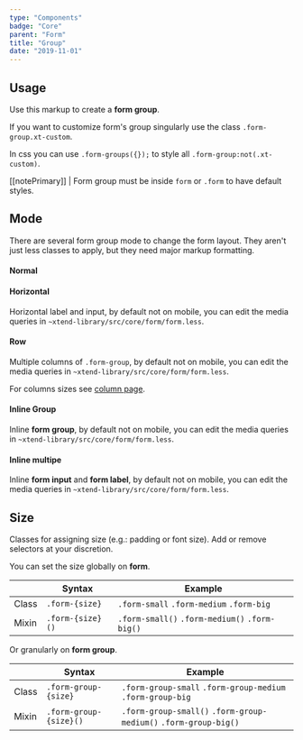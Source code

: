 ```yaml
---
type: "Components"
badge: "Core"
parent: "Form"
title: "Group"
date: "2019-11-01"
---
```


## Usage

Use this markup to create a **form group**.

<script type="text/plain" class="language-markup">
  <form>
    <div class="form-group">
      <!-- content -->
    </div>
  </form>
</script>

If you want to customize form's group singularly use the class `.form-group.xt-custom`.

In css you can use `.form-groups({});` to style all `.form-group:not(.xt-custom)`.

[[notePrimary]]
| Form group must be inside `form` or `.form` to have default styles.

## Mode

There are several form group mode to change the form layout. They aren't just less classes to apply, but they need major markup formatting.

#### Normal

<script type="text/plain" class="language-markup">
<form>
  <div class="form-group">
    <!-- content -->
  </div>
  <div class="form-group">
    <!-- content -->
  </div>
</form>
</script>

<demo>
  <demovanilla src="vanilla/components/form/mode-normal">
  </demovanilla>
</demo>

#### Horizontal

Horizontal label and input, by default not on mobile, you can edit the media queries in `~xtend-library/src/core/form/form.less`.

<script type="text/plain" class="language-markup">
<form>
  <div class="form-group">
    <div class="form-group-horizontal">
      <div class="col-12 col-3-sm">
        <!-- content -->
      </div>
      <div class="col-12 col-9-sm">
        <!-- content -->
      </div>
    </div>
  </div>

  <div class="form-group">
    <div class="form-group-horizontal">
      <div class="col-12 col-3-sm">
        <!-- content -->
      </div>
      <div class="col-12 col-9-sm">
        <!-- content -->
      </div>
    </div>
  </div>
</form>
</script>

<demo>
  <demovanilla src="vanilla/components/form/mode-horizontal">
  </demovanilla>
</demo>

#### Row

Multiple columns of `.form-group`, by default not on mobile, you can edit the media queries in `~xtend-library/src/core/form/form.less`.

For columns sizes see [column page](/components/column).

<script type="text/plain" class="language-markup">
<form>
  <div class="row row-form">
    <div class="col-12 col-3-sm">
      <div class="form-group">
        <!-- content -->
      </div>
    </div>
    <div class="col-12 col-9-sm">
      <div class="form-group">
        <!-- content -->
      </div>
    </div>
  </div>
</form>
</script>

<demo>
  <demovanilla src="vanilla/components/form/mode-row">
  </demovanilla>
</demo>

#### Inline Group

Inline **form group**, by default not on mobile, you can edit the media queries in `~xtend-library/src/core/form/form.less`.

<script type="text/plain" class="language-markup">
<form>
  <div class="form-group-inline">
    <div class="form-group">
        <!-- content -->
    </div>
    <div class="form-group">
        <!-- content -->
    </div>
  </div>
</form>
</script>

<demo>
  <demovanilla src="vanilla/components/form/mode-inline-group">
  </demovanilla>
</demo>

#### Inline multipe

Inline **form input** and **form label**, by default not on mobile, you can edit the media queries in `~xtend-library/src/core/form/form.less`.

<script type="text/plain" class="language-markup">
<form>
  <div class="form-group-inline">
    <div class="form-group">
      <div class="form-group-inline">
        <!-- content -->
      </div>
    </div>
    <div class="form-group">
      <div class="form-group-inline">
        <!-- content -->
      </div>
    </div>
  </div>
</form>
</script>

<demo>
  <demovanilla src="vanilla/components/form/mode-inline-multiple">
  </demovanilla>
</demo>

## Size

Classes for assigning size (e.g.: padding or font size). Add or remove selectors at your discretion.

You can set the size globally on **form**.

<div class="table-scroll">

|                         | Syntax                                    | Example                       |
| ----------------------- | ----------------------------------------- | ----------------------------- |
| Class                   | `.form-{size}`                        | `.form-small` `.form-medium` `.form-big`     |
| Mixin                   | `.form-{size}()`                      | `.form-small()` `.form-medium()` `.form-big()`     |

</div>

Or granularly on **form group**.

<div class="table-scroll">

|                         | Syntax                                    | Example                       |
| ----------------------- | ----------------------------------------- | ----------------------------- |
| Class                   | `.form-group-{size}`                        | `.form-group-small` `.form-group-medium` `.form-group-big`     |
| Mixin                   | `.form-group-{size}()`                      | `.form-group-small()` `.form-group-medium()` `.form-group-big()`     |

</div>

<demo>
  <demovanilla src="vanilla/components/form/group-small">
  </demovanilla>
  <demovanilla src="vanilla/components/form/group-medium">
  </demovanilla>
  <demovanilla src="vanilla/components/form/group-big">
  </demovanilla>
</demo>
